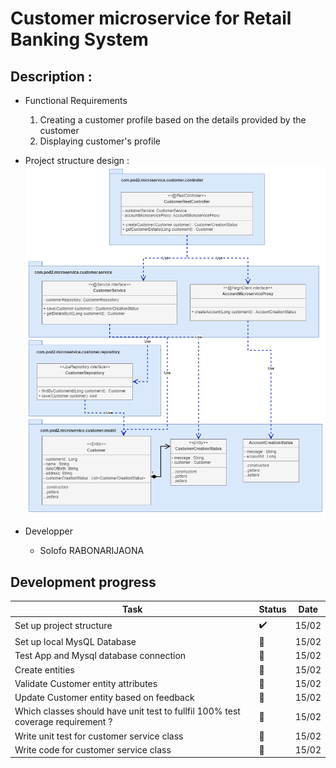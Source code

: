# Customer microservice for Retail Banking System

## Description :

- Functional Requirements
  1. Creating a customer profile based on the details provided by the customer
  2. Displaying customer's profile

- Project structure design :
![class diagram](https://github.com/meniman98/Retail_Banking/blob/customer/Customer/class_diagram_v1.png)
- Developper
  - Solofo RABONARIJAONA

## Development progress
| Task | Status | Date |
|---------|--------|------|
| Set up project structure | ✔️ | 15/02 |
| Set up local MysQL Database  | 🚧 | 15/02 |
| Test App and Mysql database connection | 🚧 | 15/02 |
| Create entities | 🚧 | 15/02 |
| Validate Customer entity attributes | 🚩 | 15/02 |
| Update Customer entity based on feedback | 🚧 | 15/02 |
| Which classes should have unit test to fullfil 100% test coverage requirement ? | 🚩 | 15/02 |
| Write unit test for customer service class | :construction:| 15/02 |
| Write code for customer service class | 🚧 | 15/02 |
